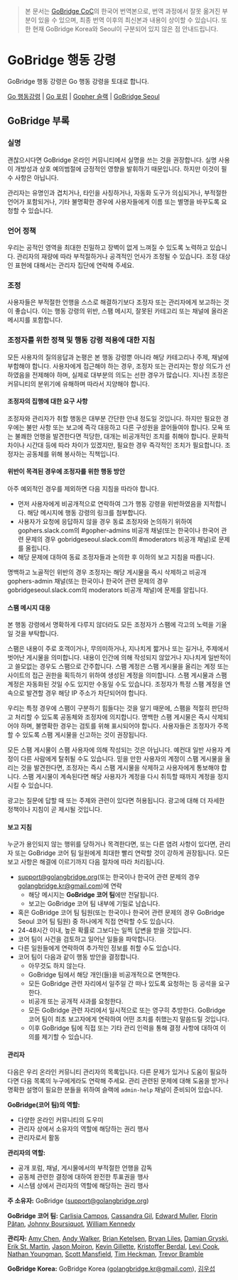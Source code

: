> 본 문서는 [GoBridge CoC](https://github.com/gobridge/CodeOfConduct)의 한국어 번역본으로, 번역 과정에서 잘못 옮겨진 부분이 있을 수 있으며, 최종 번역 이후의 최신본과 내용이 상이할 수 있습니다. 또한 현재 GoBridge Korea와 Seoul이 구분되어 있지 않은 점 안내드립니다.

# GoBridge 행동 강령

GoBridge 행동 강령은 Go 행동 강령을 토대로 합니다.

[Go 행동강령](https://github.com/gobridge-kr/go-community-code-of-conduct) | [Go 포럼](https://forum.golangbridge.org/) | [Gopher 슬랙](http://invite.slack.golangbridge.org) | [GoBridge Seoul](https://gobridge-seoul-invitation.herokuapp.com/)

## GoBridge 부록

### 실명
괜찮으시다면 GoBridge 온라인 커뮤니티에서 실명을 쓰는 것을 권장합니다. 실명 사용이 개방성과 상호 예의범절에 긍정적인 영향을 발휘하기 때문입니다. 하지만 이것이 필수 사항은 아닙니다.

관리자는 유명인과 겹치거나, 타인을 사칭하거나, 자동화 도구가 의심되거나, 부적절한 언어가 포함되거나, 기타 불명확한 경우에 사용자들에게 이름 또는 별명을 바꾸도록 요청할 수 있습니다.

### 언어 정책
우리는 공적인 영역을 최대한 친밀하고 장벽이 없게 느껴질 수 있도록 노력하고 있습니다. 관리자의 재량에 따라 부적절하거나 공격적인 언사가 조정될 수 있습니다. 조정 대상인 표현에 대해서는 관리자 집단에 연락해 주세요.

### 조정
사용자들은 부적절한 언행을 스스로 해결하기보다 조정자 또는 관리자에게 보고하는 것이 좋습니다. 이는 행동 강령의 위반, 스팸 메시지, 잘못된 카테고리 또는 채널에 올라온 메시지를 포함합니다.

### 조정자를 위한 정책 및 행동 강령 적용에 대한 지침
모든 사용자의 질의응답과 논평은 본 행동 강령뿐 아니라 해당 카테고리나 주제, 채널에 부합해야 합니다. 사용자에게 접근해야 하는 경우, 조정자 또는 관리자는 항상 의도가 선하였음을 전제해야 하며, 실제로 대부분의 의도는 선한 경우가 많습니다. 지나친 조정은 커뮤니티의 분위기에 유해하며 따라서 지양해야 합니다.

#### 조정자의 집행에 대한 요구 사항
조정자와 관리자가 취할 행동은 대부분 간단한 안내 정도일 것입니다. 하지만 필요한 경우에는 불만 사항 또는 보고에 즉각 대응하고 다른 구성원을 끌어들여야 합니다. 모욕 또는 불쾌한 언행을 발견한다면 적당한, 대개는 비공개적인 조치를 취해야 합니다. 문화적 차이나 시간대 등에 따라 차이가 있겠지만, 필요한 경우 즉각적인 조치가 필요합니다. 조정자는 공동체를 위해 봉사하는 직책입니다.

#### 위반이 목격된 경우에 조정자를 위한 행동 방안
아주 예외적인 경우를 제외하면 다음 지침을 따라야 합니다.
- 먼저 사용자에게 비공개적으로 연락하여 그가 행동 강령을 위반하였음을 지적합니다. 해당 메시지에 행동 강령의 링크를 첨부합니다.
- 사용자가 요청에 응답하지 않을 경우 동료 조정자와 논의하기 위하여 gophers.slack.com의 #gopher-admins 비공개 채널(또는 한국이나 한국어 관련 문제의 경우 gobridgeseoul.slack.com의 #moderators 비공개 채널)로 문제를 올립니다.
- 해당 문제에 대하여 동료 조정자들과 논의한 후 이하의 보고 지침을 따릅니다.

명백하고 노골적인 위반의 경우 조정자는 해당 게시물을 즉시 삭제하고 비공개 gophers-admin 채널(또는 한국이나 한국어 관련 문제의 경우 gobridgeseoul.slack.com의 moderators 비공개 채널)에 문제를 알립니다.

#### 스팸 메시지 대응
본 행동 강령에서 명확하게 다루지 않더라도 모든 조정자가 스팸에 각고의 노력을 기울일 것을 부탁합니다.

스팸은 내용이 주로 호객이거나, 무의미하거나, 지나치게 짧거나 또는 길거나, 주제에서 벗어난 게시물을 의미합니다. 내용이 인간에 의해 작성되지 않았거나 지나치게 일반적이고 쓸모없는 경우도 스팸으로 간주합니다. 스팸 계정은 스팸 게시물을 올리는 계정 또는 사이트의 접근 권한을 획득하기 위하여 생성된 계정을 의미합니다. 스팸 게시물과 스팸 계정은 자동화된 것일 수도 있지만 수동일 수도 있습니다. 조정자가 특정 스팸 계정을 연속으로 발견할 경우 해당 IP 주소가 차단되어야 합니다.

우리는 특정 경우에 스팸이 구분하기 힘들다는 것을 알기 때문에, 스팸을 적절히 판단하고 처리할 수 있도록 공동체와 조정자에 의지합니다. 명백한 스팸 게시물은 즉시 삭제되어야 하며, 불명확한 경우는 검토를 위해 표시되어야 합니다. 사용자들은 조정자가 주목할 수 있도록 스팸 게시물을 신고하는 것이 권장됩니다.

모든 스팸 게시물이 스팸 사용자에 의해 작성되는 것은 아닙니다. 예컨대 일반 사용자 계정이 다른 사람에게 탈취될 수도 있습니다. 믿을 만한 사용자의 계정이 스팸 게시물을 올리는 것을 발견한다면, 조정자는 즉시 스팸 게시물을 삭제하고 사용자에게 통보해야 합니다. 스팸 게시물이 계속된다면 해당 사용자가 계정을 다시 취득할 때까지 계정을 정지시킬 수 있습니다.

광고는 질문에 답할 때 또는 주제와 관련이 있다면 허용됩니다. 광고에 대해 더 자세한 정책이나 지침이 곧 제시될 것입니다.

#### 보고 지침
누군가 용인되지 않는 행위를 당하거나 목격한다면, 또는 다른 염려 사항이 있다면, 관리자 또는 GoBridge 코어 팀 일원에게 최대한 빨리 연락할 것이 강하게 권장됩니다. 모든 보고 사항은 해결에 이르기까지 다음 절차에 따라 처리됩니다.
- support@golangbridge.org(또는 한국이나 한국어 관련 문제의 경우 golangbridge.kr@gmail.com)에 연락
  - 해당 메시지는 **GoBridge 코어 팀**에만 전달됩니다.
  - 보고는 GoBridge 코어 팀 내부에 기밀로 남습니다.
- 혹은 GoBridge 코어 팀 팀원(또는 한국이나 한국어 관련 문제의 경우 GoBridge Seoul 코어 팀 팀원) 중 하나에게 직접 연락할 수도 있습니다.
- 24-48시간 이내, 높은 확률로 그보다는 일찍 답변을 받을 것입니다.
- 코어 팀이 사건을 검토하고 일어난 일들을 파악합니다.
- 다른 일원들에게 연락하여 추가적인 정보를 취할 수도 있습니다.
- 코어 팀이 다음과 같이 행동 방안을 결정합니다.
  - 아무것도 하지 않는다.
  - GoBridge 팀에서 해당 개인(들)을 비공개적으로 면책한다.
  - 모든 GoBridge 관련 자리에서 일주일 간 떠나 있도록 요청하는 등 공석을 요구한다.
  - 비공개 또는 공개적 사과를 요청한다.
  - 모든 GoBridge 관련 자리에서 일시적으로 또는 영구히 추방한다. GoBridge 코어 팀이 최초 보고자에게 연락하여 어떤 조치를 취했는지 말씀드릴 것입니다.
  - 이후 GoBridge 팀에 직접 또는 기타 관리 인력을 통해 결정 사항에 대하여 이의를 제기할 수 있습니다.


#### 관리자
다음은 우리 온라인 커뮤니티 관리자의 목록입니다. 다른 문제가 있거나 도움이 필요하다면 다음 목록의 누구에게라도 연락해 주세요. 관리 관련된 문제에 대해 도움을 받거나 명확한 설명이 필요한 분들을 위하여 슬랙에 `admin-help` 채널이 준비되어 있습니다.

**GoBridge(코어 팀)의 역할:**
- 다양한 온라인 커뮤니티의 도우미
- 관리자 상에서 소유자의 역할에 해당하는 권리 행사
- 관리자로서 활동

**관리자의 역할:**
- 공개 포럼, 채널, 게시물에서의 부적절한 언행을 감독
- 공동체 관련한 결정에 대하여 완전한 투표권을 행사
- 시스템 상에서 관리자의 역할에 해당하는 권리 행사

**주 소유자:**
GoBridge (support@golangbridge.org)

**GoBridge 코어 팀:**
[Carlisia Campos](https://twitter.com/carlisia),
[Cassandra Gil](https://twitter.com/Cassandraoid),
[Edward Muller](https://twitter.com/freeformz),
[Florin Pățan](https://twitter.com/dlsniper),
[Johnny Boursiquot](https://twitter.com/jboursiquot),
[William Kennedy](https://twitter.com/goinggodotnet)

**관리자:**
[Amy Chen](https://twitter.com/TheAmyDance),
[Andy Walker](https://twitter.com/alaskacodes),
[Brian Ketelsen](https://twitter.com/bketelsen),
[Bryan Liles](https://twitter.com/bryanl),
[Damian Gryski](https://twitter.com/dgryski),
[Erik St. Martin](https://twitter.com/erikstmartin),
[Jason Moiron](https://twitter.com/jmoiron),
[Kevin Gillette](https://twitter.com/kevingillette),
[Kristoffer Berdal](https://twitter.com/flexd),
[Levi Cook](https://twitter.com/levicook),
[Nathan Youngman](https://twitter.com/nathany),
[Scott Mansfield](https://twitter.com/sgmansfield),
[Tim Heckman](https://twitter.com/theckman),
[Trevor Bramble](https://twitter.com/TrevorBramble)

**GoBridge Korea:**
GoBridge Korea (golangbridge.kr@gmail.com),
[김우섭](https://github.com/wooseopkim)
